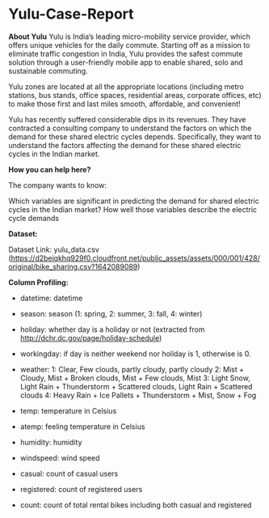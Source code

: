 # Yulu-Case-Report

**About Yulu**
Yulu is India’s leading micro-mobility service provider, which offers unique vehicles for the daily commute. Starting off as a mission to eliminate traffic congestion in India, Yulu provides the safest commute solution through a user-friendly mobile app to enable shared, solo and sustainable commuting.

Yulu zones are located at all the appropriate locations (including metro stations, bus stands, office spaces, residential areas, corporate offices, etc) to make those first and last miles smooth, affordable, and convenient!

Yulu has recently suffered considerable dips in its revenues. They have contracted a consulting company to understand the factors on which the demand for these shared electric cycles depends. Specifically, they want to understand the factors affecting the demand for these shared electric cycles in the Indian market.

**How you can help here?**

The company wants to know:

Which variables are significant in predicting the demand for shared electric cycles in the Indian market?
How well those variables describe the electric cycle demands

**Dataset:**

Dataset Link: yulu_data.csv (https://d2beiqkhq929f0.cloudfront.net/public_assets/assets/000/001/428/original/bike_sharing.csv?1642089089)

**Column Profiling:**
- datetime: datetime

- season: season (1: spring, 2: summer, 3: fall, 4: winter)

- holiday: whether day is a holiday or not (extracted from http://dchr.dc.gov/page/holiday-schedule)

- workingday: if day is neither weekend nor holiday is 1, otherwise is 0.

- weather:
  1: Clear, Few clouds, partly cloudy, partly cloudy
  2: Mist + Cloudy, Mist + Broken clouds, Mist + Few clouds, Mist
  3: Light Snow, Light Rain + Thunderstorm + Scattered clouds, Light Rain + Scattered clouds
  4: Heavy Rain + Ice Pallets + Thunderstorm + Mist, Snow + Fog

- temp: temperature in Celsius

- atemp: feeling temperature in Celsius

- humidity: humidity

- windspeed: wind speed

- casual: count of casual users

- registered: count of registered users

- count: count of total rental bikes including both casual and registered
